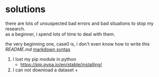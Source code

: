 # solutions  

there are lots of unsuspected bad errors and bad situations to stop my research.  
as a beginner, i spend lots of time to deal with them.  

the very beginning one, case0 is, i don't even know how to write this *README.md*
[markdown syntax](https://www.runoob.com/markdown/md-tutorial.html)

1. I lost my pip module in python  
    + https://pip.pypa.io/en/stable/installing/  
2. I can not download a dataset
    +  


